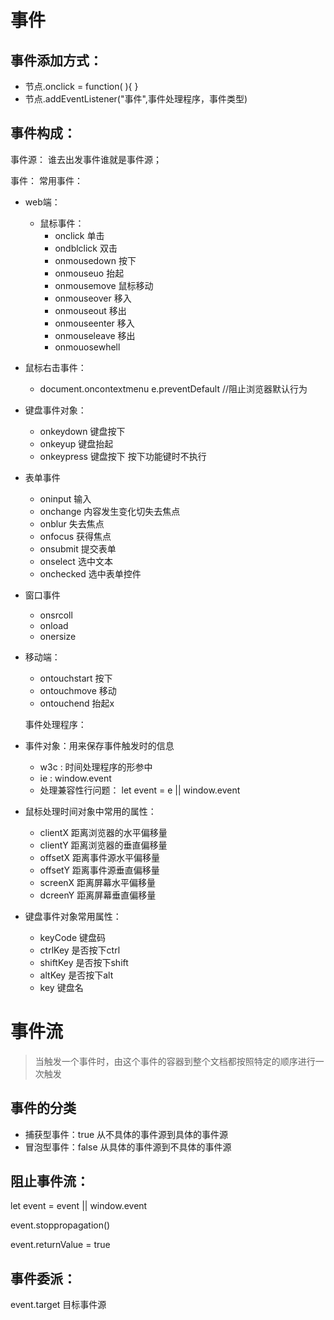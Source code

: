 # 事件

## 事件添加方式：

- 节点.onclick = function( ){ }
- 节点.addEventListener("事件",事件处理程序，事件类型)

## 事件构成：

  事件源： 谁去出发事件谁就是事件源；

  事件：  常用事件：

- web端：

  - 鼠标事件： 
    -  onclick  单击
    -  ondblclick 双击
    -  onmousedown  按下
    -  onmouseuo    抬起
    -  onmousemove   鼠标移动
    -  onmouseover    移入
    -  onmouseout   移出
    -  onmouseenter  移入
    -  onmouseleave  移出
    -  onmouosewhell

- 鼠标右击事件：

  -  document.oncontextmenu   e.preventDefault //阻止浏览器默认行为

- 键盘事件对象：

  -  onkeydown  键盘按下    
  -  onkeyup  键盘抬起
  -  onkeypress 键盘按下    按下功能键时不执行

- 表单事件

  -  oninput   输入
  -  onchange    内容发生变化切失去焦点
  -  onblur  失去焦点
  -  onfocus   获得焦点
  -  onsubmit  提交表单
  -  onselect   选中文本
  -  onchecked    选中表单控件

- 窗口事件

  -  onsrcoll
  -  onload
  -  onersize

- 移动端：

  -  ontouchstart   按下
  -  ontouchmove  移动
  -  ontouchend     抬起x

  事件处理程序：

- 事件对象：用来保存事件触发时的信息

  - w3c :  时间处理程序的形参中
  - ie :  window.event 
  - 处理兼容性行问题：  let event = e || window.event

- 鼠标处理时间对象中常用的属性：

  - clientX   距离浏览器的水平偏移量
  - clientY    距离浏览器的垂直偏移量
  - offsetX  距离事件源水平偏移量
  - offsetY  距离事件源垂直偏移量
  - screenX  距离屏幕水平偏移量
  - dcreenY   距离屏幕垂直偏移量

- 键盘事件对象常用属性：

  -  keyCode  键盘码
  -  ctrlKey    是否按下ctrl
  -  shiftKey   是否按下shift
  -  altKey   是否按下alt
  -  key  键盘名

# 事件流

>  当触发一个事件时，由这个事件的容器到整个文档都按照特定的顺序进行一次触发

## 事件的分类

- 捕获型事件：true     从不具体的事件源到具体的事件源
- 冒泡型事件：false   从具体的事件源到不具体的事件源

## 阻止事件流：

let event = event || window.event

event.stoppropagation() 

event.returnValue = true 

## 事件委派：

event.target  目标事件源

